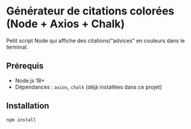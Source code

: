 # Générateur de citations colorées (Node + Axios + Chalk)

Petit script Node qui affiche des citations/“advices” en couleurs dans le terminal.

## Prérequis
- Node.js 18+
- Dépendances : `axios`, `chalk` (déjà installées dans ce projet)

## Installation
```bash
npm install

